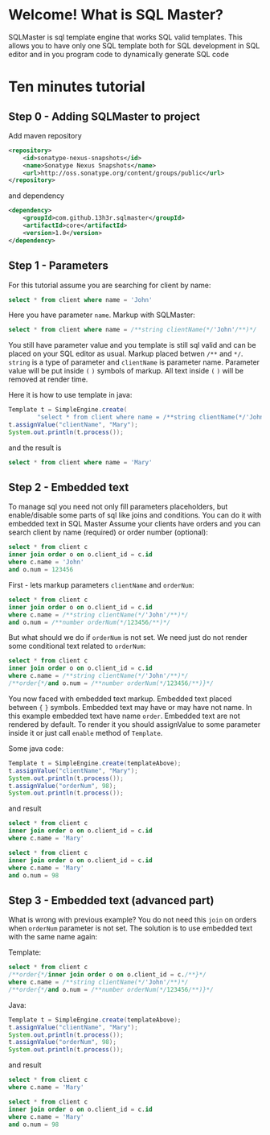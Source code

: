 # Welcome! What is SQL Master? 

SQLMaster is sql template engine that works SQL valid templates. This allows you to have only one SQL template both for SQL development in SQL editor and in you program code to dynamically generate SQL code

# Ten minutes tutorial

## Step 0 - Adding SQLMaster to project
Add maven repository

```xml
<repository>
    <id>sonatype-nexus-snapshots</id>
    <name>Sonatype Nexus Snapshots</name>
    <url>http://oss.sonatype.org/content/groups/public</url>
</repository>
```

and dependency

```xml
<dependency>
    <groupId>com.github.13h3r.sqlmaster</groupId>
    <artifactId>core</artifactId>
    <version>1.0</version>
</dependency>
```

## Step 1 - Parameters

For this tutorial assume you are searching for client by name:

```sql
select * from client where name = 'John'
```

Here you have parameter `name`. Markup with SQLMaster:

```sql
select * from client where name = /**string clientName(*/'John'/**)*/
```

You still have parameter value and you template is still sql valid and can be placed on your SQL editor as usual. Markup placed betwen `/**` and `*/`. `string` is a type of parameter and `clientName` is parameter name. Parameter value will be put inside `(` `)` symbols of markup. All text inside `(` `)` will be removed at render time.

Here it is how to use template in java:

```java
Template t = SimpleEngine.create(
        "select * from client where name = /**string clientName(*/'John'/**)*/");
t.assignValue("clientName", "Mary");
System.out.println(t.process());
```

and the result is

```sql
select * from client where name = 'Mary'
```

## Step 2 - Embedded text
To manage sql you need not only fill parameters placeholders, but enable/disable some parts of sql like joins and conditions. You can do it with embedded text in SQL Master
Assume your clients have orders and you can search client by name (required) or order number (optional):

```sql
select * from client c
inner join order o on o.client_id = c.id
where c.name = 'John'
and o.num = 123456
```

First - lets markup parameters `clientName` and `orderNum`:

```sql
select * from client c
inner join order o on o.client_id = c.id
where c.name = /**string clientName(*/'John'/**)*/
and o.num = /**number orderNum(*/123456/**)*/
```

But what should we do if `orderNum` is not set. We need just do not render some conditional text related to `orderNum`:

```sql
select * from client c
inner join order o on o.client_id = c.id
where c.name = /**string clientName(*/'John'/**)*/
/**order{*/and o.num = /**number orderNum(*/123456/**)}*/
```

You now faced with embedded text markup. Embedded text placed between `{` `}` symbols. Embedded text may have or may have not name. In this example embedded text have name `order`. Embedded text are not rendered by default. To render it you should assignValue to some parameter inside it or just call `enable` method of `Template`.

Some java code:

```java
Template t = SimpleEngine.create(templateAbove);
t.assignValue("clientName", "Mary");
System.out.println(t.process());
t.assignValue("orderNum", 98);
System.out.println(t.process());
```

and result

```sql
select * from client c
inner join order o on o.client_id = c.id
where c.name = 'Mary'

select * from client c
inner join order o on o.client_id = c.id
where c.name = 'Mary'
and o.num = 98
```

## Step 3 - Embedded text (advanced part)
What is wrong with previous example? You do not need this `join` on orders when `orderNum` parameter is not set. The solution is to use embedded text with the same name again:

Template:

```sql
select * from client c
/**order{*/inner join order o on o.client_id = c./**}*/
where c.name = /**string clientName(*/'John'/**)*/
/**order{*/and o.num = /**number orderNum(*/123456/**)}*/
```

Java:

```java
Template t = SimpleEngine.create(templateAbove);
t.assignValue("clientName", "Mary");
System.out.println(t.process());
t.assignValue("orderNum", 98);
System.out.println(t.process());
```

and result

```sql
select * from client c
where c.name = 'Mary'

select * from client c
inner join order o on o.client_id = c.id
where c.name = 'Mary'
and o.num = 98
```